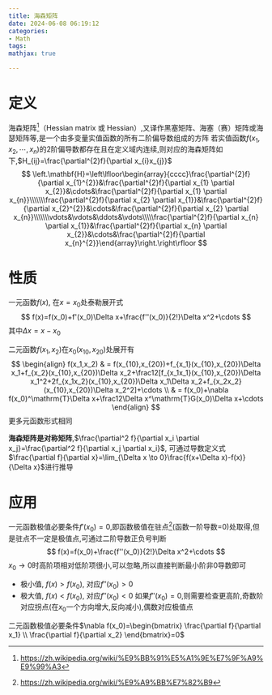 ```yaml
---
title: 海森矩阵
date: 2024-06-08 06:19:12
categories:
- Math
tags:
mathjax: true

---
```


# 定义
海森矩阵[^1]（Hessian matrix 或 Hessian）,又译作黑塞矩阵、海塞（赛）矩阵或海瑟矩阵等,是一个由多变量实值函数的所有二阶偏导数组成的方阵
若实值函数$f(x_1,x_2,\cdots,x_n)$的2阶偏导数都存在且在定义域内连续,则对应的海森矩阵如下,$H_{ij}=\frac{\partial^{2}f}{\partial x_{i}x_{j}}$
$$
\left.\mathbf{H}=\left\lfloor\begin{array}{cccc}\frac{\partial^{2}f}{\partial x_{1}^{2}}&\frac{\partial^{2}f}{\partial x_{1} \partial x_{2}}&\cdots&\frac{\partial^{2}f}{\partial x_{1} \partial x_{n}}\\\\\\\frac{\partial^{2}f}{\partial x_{2} \partial x_{1}}&\frac{\partial^{2}f}{\partial x_{2}^{2}}&\cdots&\frac{\partial^{2}f}{\partial x_{2} \partial x_{n}}\\\\\\\vdots&\vdots&\ddots&\vdots\\\\\frac{\partial^{2}f}{\partial x_{n} \partial x_{1}}&\frac{\partial^{2}f}{\partial x_{n} \partial x_{2}}&\cdots&\frac{\partial^{2}f}{\partial x_{n}^{2}}\end{array}\right.\right\rfloor 
$$

# 性质
一元函数$f(x)$, 在$x=x_0$处泰勒展开式
$$
f(x)=f(x_0)+f'(x_0)\Delta x+\frac{f''(x_0)}{2!}\Delta x^2+\cdots 
$$
其中$\Delta x=x-x_0$

二元函数$f(x_1,x_2)$在$x_0(x_{10},x_{20})$处展开有
$$
\begin{align}
f(x_1,x_2) & = f(x_{10},x_{20})+f_{x_1}(x_{10},x_{20})\Delta x_1+f_{x_2}(x_{10},x_{20})\Delta x_2+\frac12[f_{x_1x_1}(x_{10},x_{20})\Delta x_1^2+2f_{x_1x_2}(x_{10},x_{20})\Delta x_1\Delta x_2+f_{x_2x_2}(x_{10},x_{20})\Delta x_2^2]+\cdots \\ 
& = f(x_0)+\nabla f(x_0)^\mathrm{T}\Delta x+\frac12\Delta x^\mathrm{T}G(x_0)\Delta x+\cdots 
\end{align}
$$
更多元函数形式相同

**海森矩阵是对称矩阵**,$\frac{\partial^2 f}{\partial x_i \partial x_j}=\frac{\partial^2 f}{\partial x_j \partial x_i}$, 可通过导数定义式$\frac{\partial f}{\partial x}=\lim_{\Delta x \to 0}\frac{f(x+\Delta x)-f(x)}{\Delta x}$进行推导

# 应用
一元函数极值必要条件$f'(x_0)=0$,即函数极值在驻点[^2](函数一阶导数=0)处取得,但是驻点不一定是极值点,可通过二阶导数正负号判断
$$
f(x)=f(x_0)+\frac{f''(x_0)}{2!}\Delta x^2+\cdots 
$$
$x_0\to 0$时高阶项相对低阶项很小,可以忽略,所以直接判断最小阶非0导数即可
- 极小值, $f(x)>f(x_0)$, 对应$f''(x_0)>0$
- 极大值, $f(x)<f(x_0)$, 对应$f''(x_0)<0$
如果$f''(x_0)=0$,则需要检查更高阶,奇数阶对应拐点(在$x_0$一个方向增大,反向减小),偶数对应极值点

二元函数极值必要条件$\nabla f(x_0)=\begin{bmatrix}
\frac{\partial f}{\partial x_1} \\
\frac{\partial f}{\partial x_2}
\end{bmatrix}=0$



[^1]: https://zh.wikipedia.org/wiki/%E9%BB%91%E5%A1%9E%E7%9F%A9%E9%99%A3
[^2]: https://zh.wikipedia.org/wiki/%E9%A9%BB%E7%82%B9